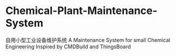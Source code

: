 # Chemical-Plant-Maintenance-System
自用小型工业设备维护系统
A Maintenance System for small Chemical Engineering
Inspired by CMDBuild and ThingsBoard
